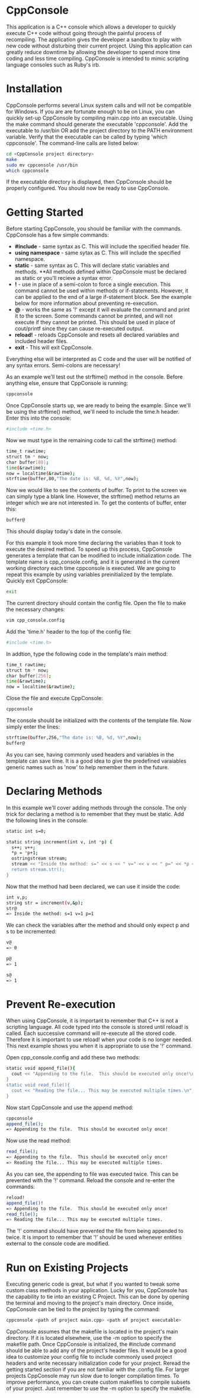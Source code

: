 CppConsole
==========

This application is a C++ console which allows a developer to quickly execute C++ code without going through the painful process of recompiling.  The application gives the developer a sandbox to play with new code without disturbing their current project.  Using this application can greatly reduce downtime by allowing the developer to spend more time coding and less time compiling.  CppConsole is intended to mimic scripting language consoles such as Ruby's irb.   

Installation
============

CppConsole performs several Linux system calls and will not be compatible for Windows.  If you are are fortunate enough to be on Linux, you can quickly set-up CppConsole by compiling main.cpp into an executable.  Using the make command should generate the executable 'cppconsole'.  Add the executable to /usr/bin OR add the project directory to the PATH environment variable.  Verify that the executable can be called by typing 'which cppconsole'.  The command-line calls are listed below:

```bash
cd <CppConsole project directory>
make
sudo mv cppconsole /usr/bin
which cppconsole
```

If the executable directory is displayed, then CppConsole should be properly configured.  You should now be ready to use CppConsole.

Getting Started
===============

Before starting CppConsole, you should be familiar with the commands.  CppConsole has a few simple commands:
- **#include** - same syntax as C.  This will include the specified header file.
- **using namespace** - same sytax as C.  This will include the specified namespace.
- **static** - same syntax as C.  This will declare static variables and methods.  **All methods defined within CppConsole must be declared as static or you'll recieve a syntax error.
- **!** - use in place of a semi-colon to force a single execution.  This command cannot be used within methods or if-statements.  However, it can be applied to the end of a large if-statement block.  See the example below for more information about preventing re-execution.
- **@** - works the same as '!' except it will evaluate the command and print it to the screen.  Some commands cannot be printed, and will not execute if they cannot be printed.  This should be used in place of cout/printf since they can cause re-executed output.
- **reload!** - reloads CppConsole and resets all declared variables and included header files.
- **exit** - This will exit CppConsole.
 
Everything else will be interpreted as C code and the user will be notified of any syntax errors.  Semi-colons are necessary!

As an example we'll test out the strftime() method in the console.  Before anything else, ensure that CppConsole is running:

```bash
cppconsole
```

Once CppConsole starts up, we are ready to being the example.  Since we'll be using the strftime() method, we'll need to include the time.h header.  Enter this into the console:

```bash
#include <time.h>
```

Now we must type in the remaining code to call the strftime() method:

```bash
time_t rawtime;
struct tm * now;
char buffer[80];
time(&rawtime);
now = localtime(&rawtime);
strftime(buffer,80,"The date is: %B, %d, %Y",now);
```

Now we would like to see the contents of buffer.  To print to the screen we can simply type a blank line.  However, the strftime() method returns an integer which we are not interested in.  To get the contents of buffer, enter this:

```bash
buffer@
```

This should display today's date in the console.

For this example it took more time declaring the variables than it took to execute the desired method.  To speed up this process, CppConsole generates a template that can be modified to include initialization code.  The template name is cpp_console.config, and it is generated in the current working directory each time cppconsole is executed.  We are going to repeat this example by using variables preinitialized by the template.  Quickly exit CppConsole:

```bash
exit
```

The current directory should contain the config file.  Open the file to make the necessary changes:

```bash
vim cpp_console.config
```

Add the 'time.h' header to the top of the config file:

```bash
#include <time.h>
```

In addtion, type the following code in the template's main method:

```bash
time_t rawtime;
struct tm * now;
char buffer[256];
time(&rawtime);
now = localtime(&rawtime);
```

Close the file and execute CppConsole:

```bash
cppconsole
```

The console should be initialized with the contents of the template file.  Now simply enter the lines:

```bash
strftime(buffer,256,"The date is: %B, %d, %Y",now);
buffer@
```
As you can see, having commonly used headers and variables in the template can save time.  It is a good idea to give the predefined varaiables generic names such as 'now' to help remember them in the future.

Declaring Methods
=================
In this example we'll cover adding methods through the console.  The only trick for declaring a method is to remember that they must be static.  Add the following lines in the console:

```bash
static int s=0;

static string increment(int v, int *p) {
  s++; v++; 
  *p = *p+1;
  ostringstream stream;
  stream << "Inside the method: s=" << s << " v=" << v << " p=" << *p << "\n";
  return stream.str();
}
```

Now that the method had been declared, we can use it inside the code:

```bash
int v,p;
string str = increment(v,&p);
str@
=> Inside the method: s=1 v=1 p=1
```

We can check the variables after the method and should only expect p and s to be incremented:

```bash
v@
=> 0
```
```bash
p@
=> 1
```
```bash
s@
=> 1
```

Prevent Re-execution
====================
When using CppConsole, it is important to remember that C++ is not a scripting language.  All code typed into the console is stored until reload! is called.  Each successive command will re-execute all the stored code.  Therefore it is important to use reload! when your code is no longer needed.  This next example shows you when it is appropriate to use the '!' command.

Open cpp_console.config and add these two methods: 

```bash
static void append_file(){
  cout << "Appending to the file.  This should be executed only once!\n";
} 
static void read_file(){
  cout << "Reading the file... This may be executed multiple times.\n";
}
```

Now start CppConsole and use the append method:

```bash
cppconsole
append_file();
=> Appending to the file.  This should be executed only once!
```

Now use the read method:

```bash
read_file();
=> Appending to the file.  This should be executed only once!
=> Reading the file... This may be executed multiple times.
```

As you can see, the appending to file was executed twice.  This can be prevented with the '!' command.  Reload the console and re-enter the commands:

```bash
reload!
append_file()!
=> Appending to the file.  This should be executed only once!
read_file();
=> Reading the file... This may be executed multiple times.
```

The '!' command should have prevented the file from being appended to twice.  It is import to remember that '!' should be used whenever entities external to the console code are modified.

Run on Existing Projects
========================

Executing generic code is great, but what if you wanted to tweak some custom class methods in your application.  Lucky for you, CppConsole has the capability to tie into an existing C Project.  This can be done by opening the terminal and moving to the project's main directory.  Once inside, CppConsole can be tied to the project by typing the command:

```bash
cppconsole <path of project main.cpp> <path of project executable>
```

CppConsole assumes that the makefile is located in the project's main directory.  If it is located elsewhere, use the -m option to specify the makefile path. Once CppConsole is initialized, the #include command should be able to add any of the project's header files.  It would be a good idea to customize your config file to include commonly used project headers and write necessary initialization code for your project.  Reread the getting started section if you are not familiar with the .config file. For larger projects CppConsole may run slow due to longer compilation times.  To improve performance, you can create custom makefiles to compile subsets of your project.  Just remember to use the -m option to specify the makefile.
